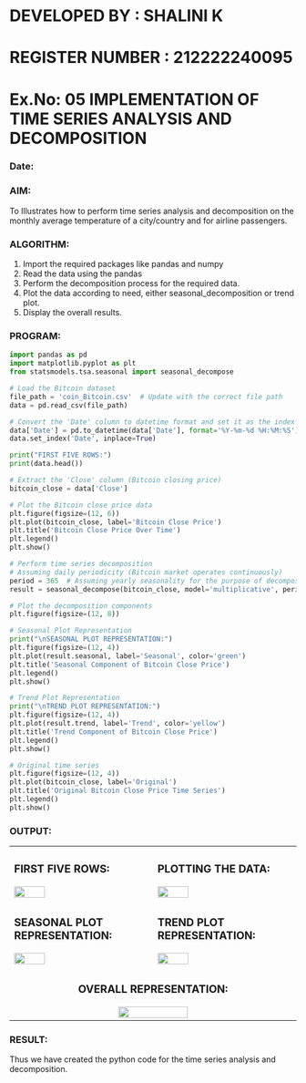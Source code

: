 # DEVELOPED BY : SHALINI K
# REGISTER NUMBER : 212222240095
# Ex.No: 05  IMPLEMENTATION OF TIME SERIES ANALYSIS AND DECOMPOSITION
### Date: 


### AIM:
To Illustrates how to perform time series analysis and decomposition on the monthly average temperature of a city/country and for airline passengers.

### ALGORITHM:
1. Import the required packages like pandas and numpy
2. Read the data using the pandas
3. Perform the decomposition process for the required data.
4. Plot the data according to need, either seasonal_decomposition or trend plot.
5. Display the overall results.

### PROGRAM:
```py
import pandas as pd
import matplotlib.pyplot as plt
from statsmodels.tsa.seasonal import seasonal_decompose

# Load the Bitcoin dataset
file_path = 'coin_Bitcoin.csv'  # Update with the correct file path
data = pd.read_csv(file_path)

# Convert the 'Date' column to datetime format and set it as the index
data['Date'] = pd.to_datetime(data['Date'], format='%Y-%m-%d %H:%M:%S')
data.set_index('Date', inplace=True)

print("FIRST FIVE ROWS:")
print(data.head())

# Extract the 'Close' column (Bitcoin closing price)
bitcoin_close = data['Close']

# Plot the Bitcoin close price data
plt.figure(figsize=(12, 6))
plt.plot(bitcoin_close, label='Bitcoin Close Price')
plt.title('Bitcoin Close Price Over Time')
plt.legend()
plt.show()

# Perform time series decomposition
# Assuming daily periodicity (Bitcoin market operates continuously)
period = 365  # Assuming yearly seasonality for the purpose of decomposition
result = seasonal_decompose(bitcoin_close, model='multiplicative', period=period)

# Plot the decomposition components
plt.figure(figsize=(12, 8))

# Seasonal Plot Representation
print("\nSEASONAL PLOT REPRESENTATION:")
plt.figure(figsize=(12, 4))
plt.plot(result.seasonal, label='Seasonal', color='green')
plt.title('Seasonal Component of Bitcoin Close Price')
plt.legend()
plt.show()

# Trend Plot Representation
print("\nTREND PLOT REPRESENTATION:")
plt.figure(figsize=(12, 4))
plt.plot(result.trend, label='Trend', color='yellow')
plt.title('Trend Component of Bitcoin Close Price')
plt.legend()
plt.show()

# Original time series
plt.figure(figsize=(12, 4))
plt.plot(bitcoin_close, label='Original')
plt.title('Original Bitcoin Close Price Time Series')
plt.legend()
plt.show()
```
### OUTPUT:
<table>
  <tr>
    <td style="width:50%">
      <h3>FIRST FIVE ROWS:</h3>
      <img src="https://github.com/user-attachments/assets/aba8b2c4-f4ee-4359-85a7-09546f11583d" style="width:48%; height:auto;">
    </td>
    <td style="width:50%">
      <h3>PLOTTING THE DATA:</h3>
      <img src="https://github.com/user-attachments/assets/1ff3c73d-941d-44b1-96a1-e747319db536" style="width:48%; height:auto;">
    </td>
  </tr>
  <tr>
    <td style="width:50%">
      <h3>SEASONAL PLOT REPRESENTATION:</h3>
      <img src="https://github.com/user-attachments/assets/50188ebd-4f04-4eab-aa0f-fac90cc79aac" style="width:48%; height:auto;">
    </td>
    <td style="width:50%">
      <h3>TREND PLOT REPRESENTATION:</h3>
      <img src="https://github.com/user-attachments/assets/19a94cb7-4674-4912-9c27-ea2784475357" style="width:48%; height:auto;">
    </td>
  </tr>
  <tr>
    <td colspan="2" style="text-align:center;">
      <h3>OVERALL REPRESENTATION:</h3>
      <img src="https://github.com/user-attachments/assets/b5967bac-cf95-4f26-96ee-fca3b43249c7" style="width:50%; height:auto;">
    </td>
  </tr>
</table>



### RESULT:
Thus we have created the python code for the time series analysis and decomposition.
